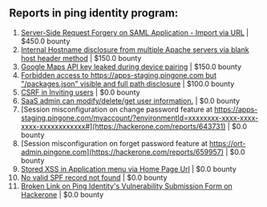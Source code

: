 ## Reports in ping identity program:
1. [Server-Side Request Forgery on SAML Application - Import via URL](https://hackerone.com/reports/324005) | $450.0 bounty
2. [Internal Hostname disclosure from multiple Apache servers via blank host header method](https://hackerone.com/reports/548094) | $150.0 bounty
3. [Google Maps API key leaked during device pairing](https://hackerone.com/reports/724039) | $150.0 bounty
4. [Forbidden access to https://apps-staging.pingone.com but "/packages.json" visible and full path disclosure](https://hackerone.com/reports/770711) | $100.0 bounty
5. [CSRF in Inviting users](https://hackerone.com/reports/323975) | $0.0 bounty
6. [SaaS admin can modify/delete/get user information.](https://hackerone.com/reports/324006) | $0.0 bounty
7. [Session misconfiguration on change password feature at https://apps-staging.pingone.com/myaccount/?environmentId=xxxxxxxx-xxxx-xxxx-xxxx-xxxxxxxxxxxx#](https://hackerone.com/reports/643731) | $0.0 bounty
8. [Session misconfiguration on forget password feature at https://ort-admin.pingone.com](https://hackerone.com/reports/659957) | $0.0 bounty
9. [Stored XSS in Application menu via Home Page Url](https://hackerone.com/reports/797754) | $0.0 bounty
10. [No valid SPF record not found](https://hackerone.com/reports/771028) | $0.0 bounty
11. [Broken Link on  Ping Identity's Vulnerability Submission Form on Hackerone](https://hackerone.com/reports/1225299) | $0.0 bounty